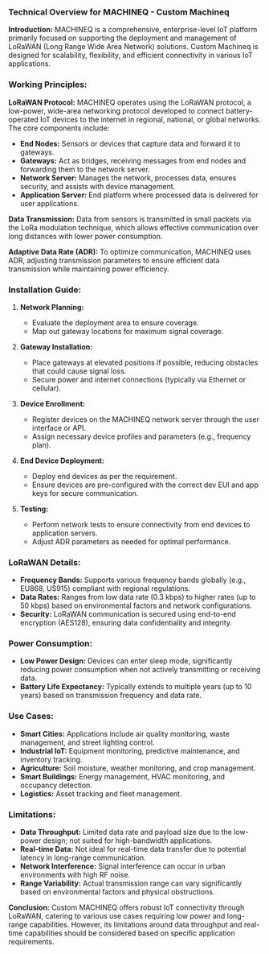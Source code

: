 ### Technical Overview for MACHINEQ - Custom Machineq

**Introduction:**
MACHINEQ is a comprehensive, enterprise-level IoT platform primarily focused on supporting the deployment and management of LoRaWAN (Long Range Wide Area Network) solutions. Custom Machineq is designed for scalability, flexibility, and efficient connectivity in various IoT applications.

### Working Principles:

**LoRaWAN Protocol:**
MACHINEQ operates using the LoRaWAN protocol, a low-power, wide-area networking protocol developed to connect battery-operated IoT devices to the internet in regional, national, or global networks. The core components include:
- **End Nodes:** Sensors or devices that capture data and forward it to gateways.
- **Gateways:** Act as bridges, receiving messages from end nodes and forwarding them to the network server.
- **Network Server:** Manages the network, processes data, ensures security, and assists with device management.
- **Application Server:** End platform where processed data is delivered for user applications.

**Data Transmission:**
Data from sensors is transmitted in small packets via the LoRa modulation technique, which allows effective communication over long distances with lower power consumption.

**Adaptive Data Rate (ADR):**
To optimize communication, MACHINEQ uses ADR, adjusting transmission parameters to ensure efficient data transmission while maintaining power efficiency.

### Installation Guide:

1. **Network Planning:**
   - Evaluate the deployment area to ensure coverage.
   - Map out gateway locations for maximum signal coverage.

2. **Gateway Installation:**
   - Place gateways at elevated positions if possible, reducing obstacles that could cause signal loss.
   - Secure power and internet connections (typically via Ethernet or cellular).

3. **Device Enrollment:**
   - Register devices on the MACHINEQ network server through the user interface or API.
   - Assign necessary device profiles and parameters (e.g., frequency plan).

4. **End Device Deployment:**
   - Deploy end devices as per the requirement.
   - Ensure devices are pre-configured with the correct dev EUI and app keys for secure communication.

5. **Testing:**
   - Perform network tests to ensure connectivity from end devices to application servers.
   - Adjust ADR parameters as needed for optimal performance.

### LoRaWAN Details:

- **Frequency Bands:** Supports various frequency bands globally (e.g., EU868, US915) compliant with regional regulations.
- **Data Rates:** Ranges from low data rate (0.3 kbps) to higher rates (up to 50 kbps) based on environmental factors and network configurations.
- **Security:** LoRaWAN communication is secured using end-to-end encryption (AES128), ensuring data confidentiality and integrity.

### Power Consumption:

- **Low Power Design:** Devices can enter sleep mode, significantly reducing power consumption when not actively transmitting or receiving data.
- **Battery Life Expectancy:** Typically extends to multiple years (up to 10 years) based on transmission frequency and data rate.

### Use Cases:

- **Smart Cities:** Applications include air quality monitoring, waste management, and street lighting control.
- **Industrial IoT:** Equipment monitoring, predictive maintenance, and inventory tracking.
- **Agriculture:** Soil moisture, weather monitoring, and crop management.
- **Smart Buildings:** Energy management, HVAC monitoring, and occupancy detection.
- **Logistics:** Asset tracking and fleet management.

### Limitations:

- **Data Throughput:** Limited data rate and payload size due to the low-power design; not suited for high-bandwidth applications.
- **Real-time Data:** Not ideal for real-time data transfer due to potential latency in long-range communication.
- **Network Interference:** Signal interference can occur in urban environments with high RF noise.
- **Range Variability:** Actual transmission range can vary significantly based on environmental factors and physical obstructions.

**Conclusion:**
Custom MACHINEQ offers robust IoT connectivity through LoRaWAN, catering to various use cases requiring low power and long-range capabilities. However, its limitations around data throughput and real-time capabilities should be considered based on specific application requirements.